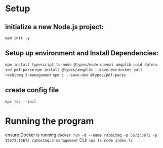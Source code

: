 # Setup
## initialize a new Node.js project:
`npm init -y`

## Setup up environment and Install Dependencies:

`npm install typescript ts-node @types/node openai amqplib uuid dotenv zod pdf-parse`
`npm install @types/amqplib --save-dev`
`docker pull rabbitmq:3-management`
`npm i --save-dev @types/pdf-parse`

## create config file
`npx tsc --init`



# Running the program
ensure Docker is running `docker run -d --name rabbitmq -p 5672:5672 -p 15672:15672 rabbitmq:3-management`
CLI: `npx ts-node index.ts`
